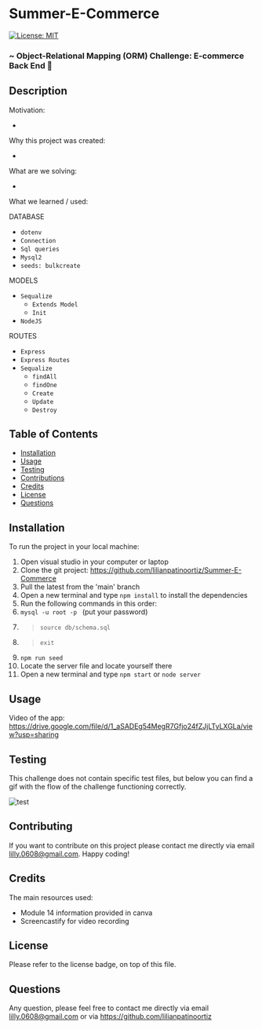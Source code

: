 # Summer-E-Commerce

[![License: MIT](https://img.shields.io/badge/License-MIT-yellow.svg)](https://opensource.org/licenses/MIT)

### ~ Object-Relational Mapping (ORM) Challenge: E-commerce Back End 📝

## Description

Motivation:

-

Why this project was created:

-

What are we solving:

-

What we learned / used:

DATABASE

- `dotenv`
- `Connection`
- `Sql queries`
- `Mysql2`
- `seeds: bulkcreate`

MODELS

- `Sequalize`
  - `Extends Model`
  - `Init`
- `NodeJS`

ROUTES

- `Express`
- `Express Routes`
- `Sequalize`
  - `findAll`
  - `findOne`
  - `Create`
  - `Update`
  - `Destroy`

## Table of Contents

- [Installation](#installation)
- [Usage](#usage)
- [Testing](#testing)
- [Contributions](#contributing)
- [Credits](#credits)
- [License](#license)
- [Questions](#questions)

## Installation

To run the project in your local machine:

1. Open visual studio in your computer or laptop
2. Clone the git project: https://github.com/lilianpatinoortiz/Summer-E-Commerce
3. Pull the latest from the 'main' branch
4. Open a new terminal and type `npm install` to install the dependencies
5. Run the following commands in this order:
6. `mysql -u root -p ` (put your password)
7. > `source db/schema.sql `
8. > `exit`
9. `npm run seed`
10. Locate the server file and locate yourself there
11. Open a new terminal and type `npm start` or `node server`

## Usage

Video of the app: https://drive.google.com/file/d/1_aSADEg54MegR7Gfjo24fZJjLTyLXGLa/view?usp=sharing

## Testing

This challenge does not contain specific test files, but below you can find a gif with the flow of the challenge functioning correctly.

![test](assets/img/gif.gif)

## Contributing

If you want to contribute on this project please contact me directly via email lilly.0608@gmail.com. Happy coding!

## Credits

The main resources used:

- Module 14 information provided in canva
- Screencastify for video recording

## License

Please refer to the license badge, on top of this file.

## Questions

Any question, please feel free to contact me directly via email lilly.0608@gmail.com or via https://github.com/lilianpatinoortiz
